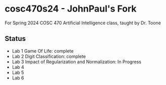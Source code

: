 # cosc470s24 - JohnPaul's Fork

For Spring 2024 COSC 470 Artificial Intelligence class, taught by Dr. Toone

## Status
- Lab 1 Game Of Life: complete
- Lab 2 Digit Classification: complete
- Lab 3 Impact of Regularization and Normalization: In Progress
- Lab 4
- Lab 5
- Lab 6

